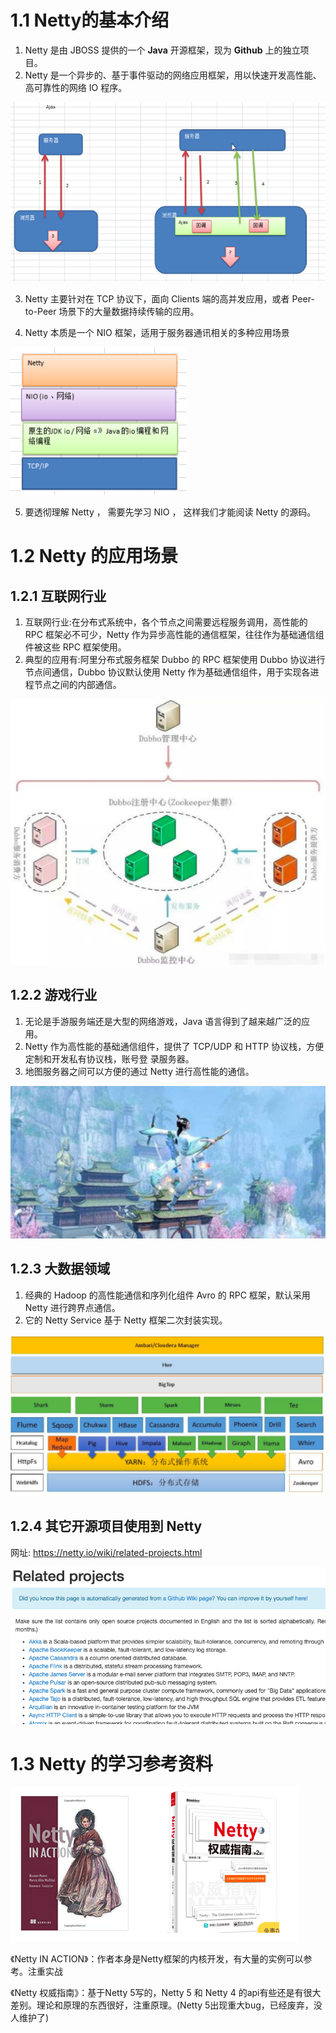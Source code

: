 # 1.1 Netty的基本介绍



1. Netty 是由 JBOSS 提供的一个 **Java** 开源框架，现为 **Github** 上的独立项目。
2. Netty 是一个异步的、基于事件驱动的网络应用框架，用以快速开发高性能、高可靠性的网络 IO 程序。

![image-20191224221229081](images/image-20191224221229081.png)

3. Netty 主要针对在 TCP 协议下，面向 Clients 端的高并发应用，或者 Peer-to-Peer 场景下的大量数据持续传输的应用。

4. Netty 本质是一个 NIO 框架，适用于服务器通讯相关的多种应用场景

![image-20191224221338644](images/image-20191224221338644.png)

5. 要透彻理解 Netty ， 需要先学习 NIO ， 这样我们才能阅读 Netty 的源码。



# 1.2 Netty 的应用场景

## 1.2.1 互联网行业



1. 互联网行业:在分布式系统中，各个节点之间需要远程服务调用，高性能的 RPC 框架必不可少，Netty 作为异步高性能的通信框架，往往作为基础通信组件被这些 RPC 框架使用。
2. 典型的应用有:阿里分布式服务框架 Dubbo 的 RPC 框架使用 Dubbo 协议进行节点间通信，Dubbo 协议默认使用 Netty 作为基础通信组件，用于实现各进程节点之间的内部通信。

![image-20191224222051637](images/image-20191224222051637.png)

## 1.2.2 游戏行业



1. 无论是手游服务端还是大型的网络游戏，Java 语言得到了越来越广泛的应用。
2. Netty 作为高性能的基础通信组件，提供了 TCP/UDP 和 HTTP 协议栈，方便定制和开发私有协议栈，账号登 录服务器。
3. 地图服务器之间可以方便的通过 Netty 进行高性能的通信。

![image-20191224221843685](images/image-20191224221843685.png)



## 1.2.3 大数据领域



1. 经典的 Hadoop 的高性能通信和序列化组件 Avro 的 RPC 框架，默认采用 Netty 进行跨界点通信。
2. 它的 Netty Service 基于 Netty 框架二次封装实现。

![image-20191224222122592](images/image-20191224222122592.png)



## 1.2.4 其它开源项目使用到 Netty



网址: https://netty.io/wiki/related-projects.html

![image-20191224222249560](images/image-20191224222249560.png)



# 1.3 Netty 的学习参考资料



![image-20191224222511497](images/image-20191224222511497.png)

《Netty IN ACTION》：作者本身是Netty框架的内核开发，有大量的实例可以参考。注重实战

《Netty 权威指南》：基于Netty 5写的，Netty 5 和 Netty 4 的api有些还是有很大差别。理论和原理的东西很好，注重原理。(Netty 5出现重大bug，已经废弃，没人维护了)



